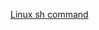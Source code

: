 [Linux sh command](https://www.computerhope.com/unix/ush.htm#:~:text=sh%20is%20a%20command%20language,shell%20of%20Unix%20Version%207.)
